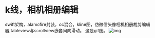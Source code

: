 # k线，相机相册编辑
swift架构，alamofire封装，oc混合，kline图，仿微信头像相机相册裁剪编辑器,tableview与scrollview嵌套同向滑动。
这是gif图。
![img](https://github.com/qingyindaoren/ykline-/blob/master/icodemo.gif)
